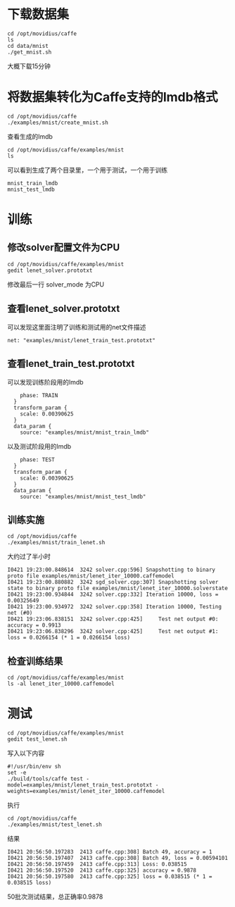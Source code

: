 # 下载数据集

```
cd /opt/movidius/caffe
ls
cd data/mnist
./get_mnist.sh
```
大概下载15分钟

# 将数据集转化为Caffe支持的lmdb格式
```
cd /opt/movidius/caffe
./examples/mnist/create_mnist.sh 
```
查看生成的lmdb
```
cd /opt/movidius/caffe/examples/mnist
ls
```
可以看到生成了两个目录里，一个用于测试，一个用于训练
```
mnist_train_lmdb
mnist_test_lmdb
```
# 训练
## 修改solver配置文件为CPU
```
cd /opt/movidius/caffe/examples/mnist
gedit lenet_solver.prototxt
```
修改最后一行 solver_mode 为CPU
## 查看lenet_solver.prototxt
可以发现这里面注明了训练和测试用的net文件描述
```
net: "examples/mnist/lenet_train_test.prototxt"
```
## 查看lenet_train_test.prototxt
可以发现训练阶段用的lmdb
```
    phase: TRAIN
  }
  transform_param {
    scale: 0.00390625
  }
  data_param {
    source: "examples/mnist/mnist_train_lmdb"
```
以及测试阶段用的lmdb
```
    phase: TEST
  }
  transform_param {
    scale: 0.00390625
  }
  data_param {
    source: "examples/mnist/mnist_test_lmdb"
```
## 训练实施
```
cd /opt/movidius/caffe
./examples/mnist/train_lenet.sh 
```
大约过了半小时
```
I0421 19:23:00.848614  3242 solver.cpp:596] Snapshotting to binary proto file examples/mnist/lenet_iter_10000.caffemodel
I0421 19:23:00.880882  3242 sgd_solver.cpp:307] Snapshotting solver state to binary proto file examples/mnist/lenet_iter_10000.solverstate
I0421 19:23:00.934844  3242 solver.cpp:332] Iteration 10000, loss = 0.00325649
I0421 19:23:00.934972  3242 solver.cpp:358] Iteration 10000, Testing net (#0)
I0421 19:23:06.838151  3242 solver.cpp:425]     Test net output #0: accuracy = 0.9913
I0421 19:23:06.838296  3242 solver.cpp:425]     Test net output #1: loss = 0.0266154 (* 1 = 0.0266154 loss)
```
## 检查训练结果
```
cd /opt/movidius/caffe/examples/mnist
ls -al lenet_iter_10000.caffemodel
```
# 测试
```
cd /opt/movidius/caffe/examples/mnist
gedit test_lenet.sh
```
写入以下内容
```
#!/usr/bin/env sh
set -e
./build/tools/caffe test -model=examples/mnist/lenet_train_test.prototxt -weights=examples/mnist/lenet_iter_10000.caffemodel
```
执行
```
cd /opt/movidius/caffe
./examples/mnist/test_lenet.sh
```
结果
```
I0421 20:56:50.197283  2413 caffe.cpp:308] Batch 49, accuracy = 1
I0421 20:56:50.197407  2413 caffe.cpp:308] Batch 49, loss = 0.00594101
I0421 20:56:50.197459  2413 caffe.cpp:313] Loss: 0.038515
I0421 20:56:50.197520  2413 caffe.cpp:325] accuracy = 0.9878
I0421 20:56:50.197580  2413 caffe.cpp:325] loss = 0.038515 (* 1 = 0.038515 loss)
```
50批次测试结果，总正确率0.9878





